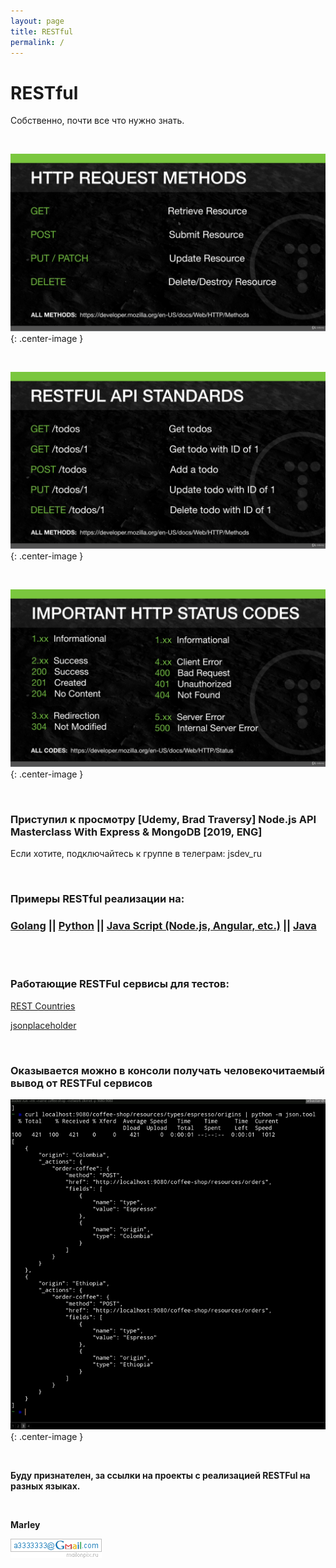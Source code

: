 ```yaml
---
layout: page
title: RESTful
permalink: /
---
```


# RESTful

Собственно, почти все что нужно знать.

<br/>

![Restful](/img/pic1.png 'Restful'){: .center-image }

<br/>

![Restful](/img/pic2.png 'Restful'){: .center-image }

<br/>

![Restful](/img/pic3.png 'Restful'){: .center-image }

<br/>

### Приступил к просмотру [Udemy, Brad Traversy] Node.js API Masterclass With Express & MongoDB [2019, ENG]

Если хотите, подключайтесь к группе в телеграм: jsdev_ru

<br/>

### Примеры RESTful реализации на:

<h3>
    <a href="/golang/">Golang</a> ||
    <a href="/python/">Python</a> ||
    <a href="/js/">Java Script (Node.js, Angular, etc.)</a> ||
    <a href="http://ws.javadev.ru">Java</a>
</h3>

<br/>
<br/>

### Работающие RESTFul сервисы для тестов:

<a href="https://restcountries.eu/rest/v2/all" rel="nofollow">REST Countries</a>

<a href="https://jsonplaceholder.typicode.com/" rel="nofollow">jsonplaceholder</a>

<br/>

### Оказывается можно в консоли получать человекочитаемый вывод от RESTFul сервисов

![Restful Python](/img/curl-python.png 'Restful Python'){: .center-image }

<br/>

**Буду признателен, за ссылки на проекты с реализацией RESTFul на разных языках.**

<br/>

**Marley** <br/>

![Marley](/img/a3333333mail.gif 'Marley')

